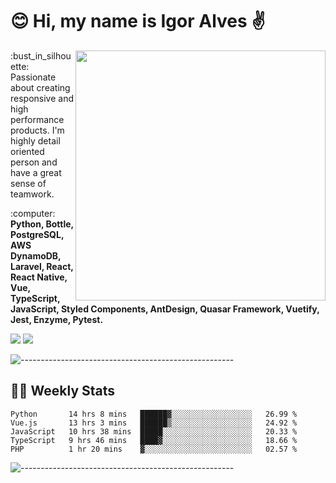 # :blush: Hi, my name is Igor Alves :v:

<img src="https://github-readme-stats.vercel.app/api?username=iguit0&show_icons=true&count_private=true&theme=dark" min-width="400px" max-width="400px" width="400px" align="right" />

<p align="left"> 
  :bust_in_silhouette: Passionate about creating responsive and high performance products.
  I'm highly detail oriented person and have a great sense of teamwork.
</p>

<p align="left">
  :computer: <strong>Python, Bottle, PostgreSQL, AWS DynamoDB, Laravel, React, React Native, Vue, TypeScript, JavaScript, Styled Components, AntDesign, Quasar Framework, Vuetify, Jest, Enzyme, Pytest.</strong>
</p>

<p align="left">
  <a href="https://www.linkedin.com/in/igor-lucio-alves" target="_blank" rel="noopener noreferrer" alt="Linkedin">
  <img src="https://img.shields.io/badge/LinkedIn-0077B5?style=for-the-badge&logo=linkedin&logoColor=white" /></a>

  <a href="https://t.me/iguit0" target="_blank" rel="noopener noreferrer" alt="Telegram">
  <img src="https://img.shields.io/badge/Telegram-2CA5E0?style=for-the-badge&logo=telegram&logoColor=white" /></a>
</p>

![-----------------------------------------------------](https://raw.githubusercontent.com/andreasbm/readme/master/assets/lines/aqua.png)

## :man_technologist: Weekly Stats
<!--START_SECTION:waka-->
```text
Python       14 hrs 8 mins   ██████▓░░░░░░░░░░░░░░░░░░   26.99 % 
Vue.js       13 hrs 3 mins   ██████▒░░░░░░░░░░░░░░░░░░   24.92 % 
JavaScript   10 hrs 38 mins  █████░░░░░░░░░░░░░░░░░░░░   20.33 % 
TypeScript   9 hrs 46 mins   ████▓░░░░░░░░░░░░░░░░░░░░   18.66 % 
PHP          1 hr 20 mins    ▓░░░░░░░░░░░░░░░░░░░░░░░░   02.57 % 
```
<!--END_SECTION:waka-->
![-----------------------------------------------------](https://raw.githubusercontent.com/andreasbm/readme/master/assets/lines/aqua.png)


